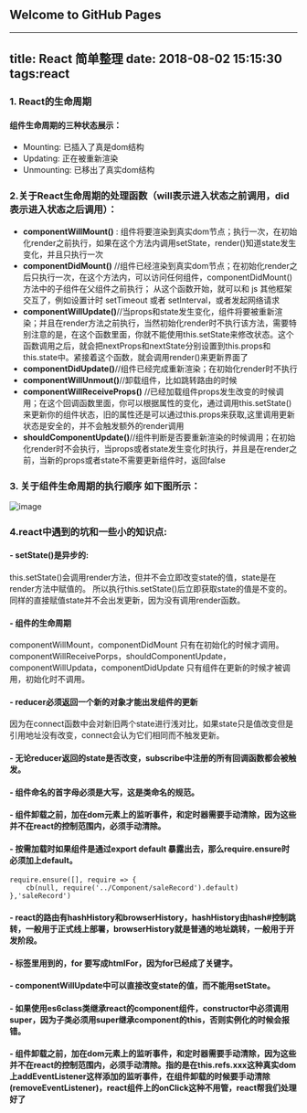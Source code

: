 ## Welcome to GitHub Pages

---
title: React 简单整理
date: 2018-08-02 15:15:30
tags:react
---
### 1. React的生命周期
####  组件生命周期的三种状态展示： 
- Mounting: 已插入了真是dom结构 
- Updating: 正在被重新渲染 
- Unmounting: 已移出了真实dom结构

### 2.关于React生命周期的处理函数（will表示进入状态之前调用，did表示进入状态之后调用）：
- **componentWillMount()** :
组件将要渲染到真实dom节点；执行一次，在初始化render之前执行，如果在这个方法内调用setState，render()知道state发生变化，并且只执行一次
- **componentDidMount()**
//组件已经渲染到真实dom节点；在初始化render之后只执行一次，在这个方法内，可以访问任何组件，componentDidMount()方法中的子组件在父组件之前执行；
从这个函数开始，就可以和 js 其他框架交互了，例如设置计时 setTimeout 或者 setInterval，或者发起网络请求
- **componentWillUpdate()**//当props和state发生变化，组件将要被重新渲染；并且在render方法之前执行，当然初始化render时不执行该方法，需要特别注意的是，在这个函数里面，你就不能使用this.setState来修改状态。这个函数调用之后，就会把nextProps和nextState分别设置到this.props和this.state中。紧接着这个函数，就会调用render()来更新界面了
- **componentDidUpdate()**//组件已经完成重新渲染；在初始化render时不执行
- **componentWillUnmout()**//卸载组件，比如跳转路由的时候
- **componentWillReceiveProps()** //已经加载组件props发生改变的时候调用；在这个回调函数里面，你可以根据属性的变化，通过调用this.setState()来更新你的组件状态，旧的属性还是可以通过this.props来获取,这里调用更新状态是安全的，并不会触发额外的render调用
- **shouldComponentUpdate()**//组件判断是否要重新渲染的时候调用；在初始化render时不会执行，当props或者state发生变化时执行，并且是在render之前，当新的props或者state不需要更新组件时，返回false
### 3. 关于组件生命周期的执行顺序 如下图所示：
![image](https://note.youdao.com/yws/public/resource/ab2cc4cb6abd27779a98343b11256d86/xmlnote/D3F2B8C7A6A04D8F99722AF34EEA9F36/851A0C31E6A749EB948EE8F6B5C6E006/88)
### 4.react中遇到的坑和一些小的知识点:
#### - setState()是异步的:
this.setState()会调用render方法，但并不会立即改变state的值，state是在render方法中赋值的。
所以执行this.setState()后立即获取state的值是不变的。
同样的直接赋值state并不会出发更新，因为没有调用render函数。
#### - 组件的生命周期
componentWillMount，componentDidMount 只有在初始化的时候才调用。
componentWillReceivePorps，shouldComponentUpdate，componentWillUpdata，componentDidUpdate 只有组件在更新的时候才被调用，初始化时不调用。
#### - reducer必须返回一个新的对象才能出发组件的更新
因为在connect函数中会对新旧两个state进行浅对比，如果state只是值改变但是引用地址没有改变，connect会认为它们相同而不触发更新。
#### - 无论reducer返回的state是否改变，subscribe中注册的所有回调函数都会被触发。
#### - 组件命名的首字母必须是大写，这是类命名的规范。
#### - 组件卸载之前，加在dom元素上的监听事件，和定时器需要手动清除，因为这些并不在react的控制范围内，必须手动清除。
#### - 按需加载时如果组件是通过export default 暴露出去，那么require.ensure时必须加上default。

```
require.ensure([], require => {
    cb(null, require('../Component/saleRecord').default)
},'saleRecord')
```
#### - react的路由有hashHistory和browserHistory，hashHistory由hash#控制跳转，一般用于正式线上部署，browserHistory就是普通的地址跳转，一般用于开发阶段。
#### - 标签里用到的，for 要写成htmlFor，因为for已经成了关键字。
#### - componentWillUpdate中可以直接改变state的值，而不能用setState。
#### - 如果使用es6class类继承react的component组件，constructor中必须调用super，因为子类必须用super继承component的this，否则实例化的时候会报错。
#### - 组件卸载之前，加在dom元素上的监听事件，和定时器需要手动清除，因为这些并不在react的控制范围内，必须手动清除。指的是在this.refs.xxx这种真实dom上addEventListener这样添加的监听事件，在组件卸载的时候要手动清除(removeEventListener)，react组件上的onClick这种不用管，react帮我们处理好了

